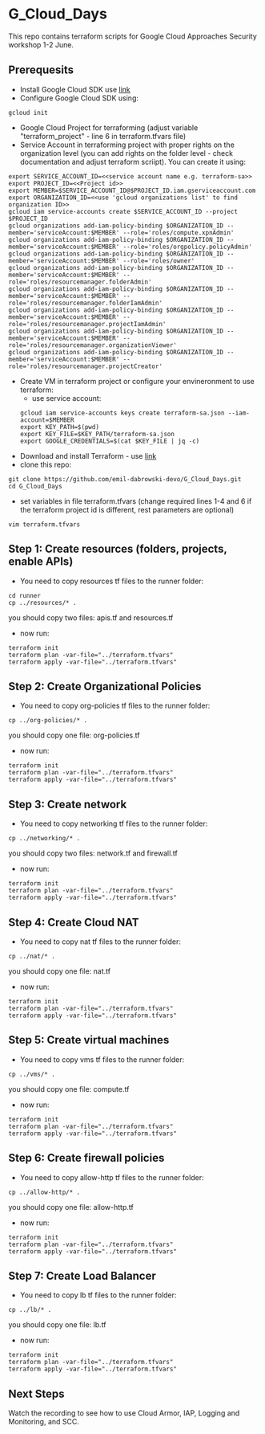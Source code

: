 # G_Cloud_Days

This repo contains terraform scripts for Google Cloud Approaches Security workshop 1-2 June.

## Prerequesits

* Install Google Cloud SDK use [link](https://cloud.google.com/sdk/docs/install "SDK")
* Configure Google Cloud SDK using:
```
gcloud init
```

* Google Cloud Project for terraforming (adjust variable "terraform_project" - line 6 in terraform.tfvars file)
* Service Account in terraforming project with proper rights on the organization level (you can add rights on the folder level - check documentation and adjust terraform scriipt). You can create it using:
```
export SERVICE_ACCOUNT_ID=<<service account name e.g. terraform-sa>> 
export PROJECT_ID=<<Project id>>
export MEMBER=$SERVICE_ACCOUNT_ID@$PROJECT_ID.iam.gserviceaccount.com
export ORGANIZATION_ID=<<use 'gcloud organizations list' to find organization ID>>
gcloud iam service-accounts create $SERVICE_ACCOUNT_ID --project $PROJECT_ID
gcloud organizations add-iam-policy-binding $ORGANIZATION_ID --member='serviceAccount:$MEMBER' --role='roles/compute.xpnAdmin'
gcloud organizations add-iam-policy-binding $ORGANIZATION_ID --member='serviceAccount:$MEMBER' --role='roles/orgpolicy.policyAdmin'
gcloud organizations add-iam-policy-binding $ORGANIZATION_ID --member='serviceAccount:$MEMBER' --role='roles/owner'
gcloud organizations add-iam-policy-binding $ORGANIZATION_ID --member='serviceAccount:$MEMBER' --role='roles/resourcemanager.folderAdmin'
gcloud organizations add-iam-policy-binding $ORGANIZATION_ID --member='serviceAccount:$MEMBER' --role='roles/resourcemanager.folderIamAdmin'
gcloud organizations add-iam-policy-binding $ORGANIZATION_ID --member='serviceAccount:$MEMBER' --role='roles/resourcemanager.projectIamAdmin'
gcloud organizations add-iam-policy-binding $ORGANIZATION_ID --member='serviceAccount:$MEMBER' --role='roles/resourcemanager.organizationViewer'
gcloud organizations add-iam-policy-binding $ORGANIZATION_ID --member='serviceAccount:$MEMBER' --role='roles/resourcemanager.projectCreator'
```

* Create VM in terraform project or configure your envineronment to use terraform:
  * use service account: 
  ```
  gcloud iam service-accounts keys create terraform-sa.json --iam-account=$MEMBER
  export KEY_PATH=$(pwd)
  export KEY_FILE=$KEY_PATH/terraform-sa.json
  export GOOGLE_CREDENTIALS=$(cat $KEY_FILE | jq -c)
  ```
* Download and install Terraform - use [link](https://www.terraform.io/docs/cli/install/apt.html "Terraform")
* clone this repo: 
```
git clone https://github.com/emil-dabrowski-devo/G_Cloud_Days.git
cd G_Cloud_Days
```
* set variables in file terraform.tfvars (change required lines 1-4 and 6 if the terraform project id is different, rest parameters are optional) 
```
vim terraform.tfvars
```


## Step 1: Create resources (folders, projects, enable APIs)
* You need to copy resources tf files to the runner folder:
```
cd runner
cp ../resources/* .
```
you should copy two files: apis.tf and resources.tf

* now run:
```
terraform init
terraform plan -var-file="../terraform.tfvars"
terraform apply -var-file="../terraform.tfvars"
```
## Step 2: Create Organizational Policies
* You need to copy org-policies tf files to the runner folder:
```
cp ../org-policies/* .
```
you should copy one file: org-policies.tf

* now run:
```
terraform init
terraform plan -var-file="../terraform.tfvars"
terraform apply -var-file="../terraform.tfvars"
```
## Step 3: Create network
* You need to copy networking tf files to the runner folder:
```
cp ../networking/* .
```
you should copy two files: network.tf and firewall.tf

* now run:
```
terraform init
terraform plan -var-file="../terraform.tfvars"
terraform apply -var-file="../terraform.tfvars"
```
## Step 4: Create Cloud NAT 
* You need to copy nat tf files to the runner folder:
```
cp ../nat/* .
```
you should copy one file: nat.tf

* now run:
```
terraform init
terraform plan -var-file="../terraform.tfvars"
terraform apply -var-file="../terraform.tfvars"
```
## Step 5: Create virtual machines
* You need to copy vms tf files to the runner folder:
```
cp ../vms/* .
```
you should copy one file: compute.tf

* now run:
```
terraform init
terraform plan -var-file="../terraform.tfvars"
terraform apply -var-file="../terraform.tfvars"
```
## Step 6: Create firewall policies
* You need to copy allow-http tf files to the runner folder:
```
cp ../allow-http/* .
```
you should copy one file: allow-http.tf

* now run:
```
terraform init
terraform plan -var-file="../terraform.tfvars"
terraform apply -var-file="../terraform.tfvars"
```
## Step 7: Create Load Balancer
* You need to copy lb tf files to the runner folder:
```
cp ../lb/* .
```
you should copy one file: lb.tf

* now run:
```
terraform init
terraform plan -var-file="../terraform.tfvars"
terraform apply -var-file="../terraform.tfvars"
```
## Next Steps
Watch the recording to see how to use Cloud Armor, IAP, Logging and Monitoring, and SCC.

